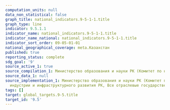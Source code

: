 ```yaml
---
computation_units: null
data_non_statistical: false
graph_title: national_indicators.9-5-1-1.title
graph_type: line
indicator: 9.5.1.1
indicator_name: national_indicators.9-5-1-1.title
indicator_name_national: national_indicators.9-5-1-1.title
indicator_sort_order: 09-05-01-01
national_geographical_coverage: meta.Казахстан
published: true
reporting_status: complete
sdg_goal: '9'
source_active_1: true
source_compilation_1: Министерство образования и науки РК (Комитет по науке)
source_data_1: null
source_implementation_1: Министерство образования и науки РК (Комитет по науке), Министерство
  индустрии и инфраструктурного развития РК, Все отраслевые государственные органы
tags: []
target: global_targets.9-5.title
target_id: '9.5'
---
```

